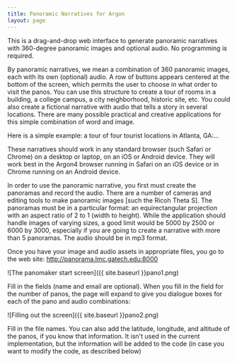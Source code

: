 ```yaml
---
title: Panoramic Narratives for Argon
layout: page
---
```

This is a drag-and-drop web interface to generate panoramic narratives with 360-degree panoramic images and optional audio. No programming is required. 

By panoramic narratives, we mean a combination of 360 panoramic images, each with its own (optional) audio. A row of buttons appears centered at the bottom of the screen, which permits the user to choose in what order to visit the panos. You can use this structure to create a tour of rooms in a building, a college campus, a city neighborhood, historic site, etc. You could also create a fictional narrative with audio that tells a story in several locations. There are many possible practical and creative applications for this simple combination of word and image.

Here is a simple example: a tour of four tourist locations in Atlanta, GA:...

These narratives should work in any standard browser (such Safari or Chrome) on a desktop or laptop, on an iOS or Android device. They will work best in the Argon4 browser running in Safari on an iOS device or in Chrome running on an Android device. 

In order to use the panoramic narrative, you first must create the panoramas and record the audio. There are a number of cameras and editing tools to make panoramic images [such the Ricoh Theta S]. The panoramas must be in a particular format: an equirectangular projection with an aspect ratio of 2 to 1 (width to height). While the application should handle images of varying sizes, a good limit would be 5000 by 2500 or 6000 by 3000, especially if you are going to create a narrative with more than 5 panoramas. The audio should be in mp3 format. 

Once you have your image and audio assets in appropriate files, you go to the web site: http://panorama.lmc.gatech.edu:8000

![The panomaker start screen]({{ site.baseurl }}pano1.png)

Fill in the fields (name and email are optional). When you fill in the field for the number of panos, the page will expand to give you dialogue boxes for each of the pano and audio combinations:

![Filling out the screen]({{ site.baseurl }}pano2.png)

Fill in the file names. You can also add the latitude, longitude, and altitude of the panos, if you know that information. It isn't used in the current implementation, but the information will be added to the code (in case you want to modify the code, as described below)